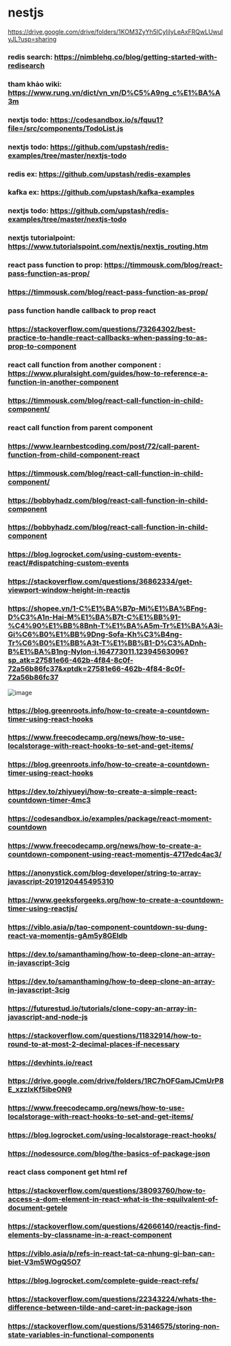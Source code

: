 # nestjs
https://drive.google.com/drive/folders/1KOM3ZyYh5lCyIilyLeAxFRQwLUwuIyJL?usp=sharing
### redis search: https://nimblehq.co/blog/getting-started-with-redisearch
### tham khảo wiki: https://www.rung.vn/dict/vn_vn/D%C5%A9ng_c%E1%BA%A3m
### nextjs todo: https://codesandbox.io/s/fquu1?file=/src/components/TodoList.js
### nextjs todo: https://github.com/upstash/redis-examples/tree/master/nextjs-todo
### redis ex: https://github.com/upstash/redis-examples
### kafka ex: https://github.com/upstash/kafka-examples
### nextjs todo: https://github.com/upstash/redis-examples/tree/master/nextjs-todo
### nextjs tutorialpoint: https://www.tutorialspoint.com/nextjs/nextjs_routing.htm
### react pass function to prop: https://timmousk.com/blog/react-pass-function-as-prop/
### https://timmousk.com/blog/react-pass-function-as-prop/
### pass function handle callback to prop react
### https://stackoverflow.com/questions/73264302/best-practice-to-handle-react-callbacks-when-passing-to-as-prop-to-component
### react call function from another component : https://www.pluralsight.com/guides/how-to-reference-a-function-in-another-component
### https://timmousk.com/blog/react-call-function-in-child-component/
### react call function from parent component 
### https://www.learnbestcoding.com/post/72/call-parent-function-from-child-component-react
### https://timmousk.com/blog/react-call-function-in-child-component/
### https://bobbyhadz.com/blog/react-call-function-in-child-component
### https://bobbyhadz.com/blog/react-call-function-in-child-component
### https://blog.logrocket.com/using-custom-events-react/#dispatching-custom-events
### https://stackoverflow.com/questions/36862334/get-viewport-window-height-in-reactjs
### https://shopee.vn/1-C%E1%BA%B7p-Mi%E1%BA%BFng-D%C3%A1n-Hai-M%E1%BA%B7t-C%E1%BB%91-%C4%90%E1%BB%8Bnh-T%E1%BA%A5m-Tr%E1%BA%A3i-Gi%C6%B0%E1%BB%9Dng-Sofa-Kh%C3%B4ng-Tr%C6%B0%E1%BB%A3t-T%E1%BB%B1-D%C3%ADnh-B%E1%BA%B1ng-Nylon-i.164773011.12394563096?sp_atk=27581e66-462b-4f84-8c0f-72a56b86fc37&xptdk=27581e66-462b-4f84-8c0f-72a56b86fc37
![image](https://user-images.githubusercontent.com/6966136/222674906-8a940aed-7315-4361-b5b2-589f0ff9eb21.png)
### https://blog.greenroots.info/how-to-create-a-countdown-timer-using-react-hooks
### https://www.freecodecamp.org/news/how-to-use-localstorage-with-react-hooks-to-set-and-get-items/
### https://blog.greenroots.info/how-to-create-a-countdown-timer-using-react-hooks
### https://dev.to/zhiyueyi/how-to-create-a-simple-react-countdown-timer-4mc3
### https://codesandbox.io/examples/package/react-moment-countdown
### https://www.freecodecamp.org/news/how-to-create-a-countdown-component-using-react-momentjs-4717edc4ac3/
### https://anonystick.com/blog-developer/string-to-array-javascript-2019120445495310
### https://www.geeksforgeeks.org/how-to-create-a-countdown-timer-using-reactjs/
### https://viblo.asia/p/tao-component-countdown-su-dung-react-va-momentjs-gAm5y8GEldb
### https://dev.to/samanthaming/how-to-deep-clone-an-array-in-javascript-3cig
### https://dev.to/samanthaming/how-to-deep-clone-an-array-in-javascript-3cig
### https://futurestud.io/tutorials/clone-copy-an-array-in-javascript-and-node-js
### https://stackoverflow.com/questions/11832914/how-to-round-to-at-most-2-decimal-places-if-necessary
### https://devhints.io/react
### https://drive.google.com/drive/folders/1RC7hOFGamJCmUrP8E_xzzIxKf5ibeON9
### https://www.freecodecamp.org/news/how-to-use-localstorage-with-react-hooks-to-set-and-get-items/
### https://blog.logrocket.com/using-localstorage-react-hooks/
### https://nodesource.com/blog/the-basics-of-package-json
### react class component get html ref
### https://stackoverflow.com/questions/38093760/how-to-access-a-dom-element-in-react-what-is-the-equilvalent-of-document-getele
### https://stackoverflow.com/questions/42666140/reactjs-find-elements-by-classname-in-a-react-component
### https://viblo.asia/p/refs-in-react-tat-ca-nhung-gi-ban-can-biet-V3m5WOgQ5O7
### https://blog.logrocket.com/complete-guide-react-refs/
### https://stackoverflow.com/questions/22343224/whats-the-difference-between-tilde-and-caret-in-package-json
### https://stackoverflow.com/questions/53146575/storing-non-state-variables-in-functional-components



